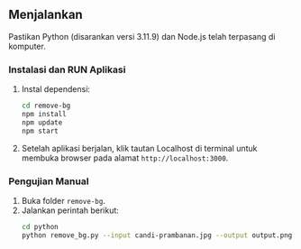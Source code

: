 ## Menjalankan

Pastikan Python (disarankan versi 3.11.9) dan Node.js telah terpasang di komputer.

### Instalasi dan RUN Aplikasi

1. Instal dependensi:
   ```bash
   cd remove-bg
   npm install
   npm update
   npm start
   ```
2. Setelah aplikasi berjalan, klik tautan Localhost di terminal untuk membuka browser pada alamat `http://localhost:3000`.

### Pengujian Manual

1. Buka folder `remove-bg`.
2. Jalankan perintah berikut:
    ```bash
    cd python
    python remove_bg.py --input candi-prambanan.jpg --output output.png
    ```

